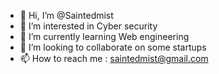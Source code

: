 - 👋 Hi, I’m @Saintedmist
- 👀 I’m interested in Cyber security
- 🌱 I’m currently learning Web engineering
- 💞️ I’m looking to collaborate on some startups
- 📫 How to reach me : saintedmist@gmail.com

<!---
Saintedmist/Saintedmist is a ✨ special ✨ repository because its `README.md` (this file) appears on your GitHub profile.
You can click the Preview link to take a look at your changes.
--->
